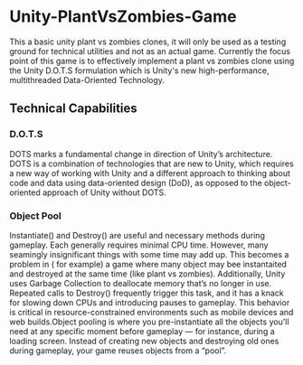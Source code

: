 # Unity-PlantVsZombies-Game
This a basic unity plant vs zombies clones, it will only be used as a testing ground for technical utilities and not as an actual game. Currently the focus point of this game is to effectively implement a plant vs zombies clone using the Unity D.O.T.S formulation which is Unity's new high-performance, multithreaded Data-Oriented Technology.

## Technical Capabilities

### D.O.T.S
DOTS marks a fundamental change in direction of Unity’s architecture. DOTS is a combination of technologies that are new to Unity, which requires a new way of working with Unity and a different approach to thinking about code and data using data-oriented design (DoD), as opposed to the object-oriented approach of Unity without DOTS.

### Object Pool
Instantiate() and Destroy() are useful and necessary methods during gameplay. Each generally requires minimal CPU time.
However, many seamingly insignificant things with some time may add up. This becomes a problem in ( for example) a game where many object may bee instantaited and destroyed at the same time (like plant vs zombies). Additionally, Unity uses Garbage Collection to deallocate memory that’s no longer in use. Repeated calls to Destroy() frequently trigger this task, and it has a knack for slowing down CPUs and introducing pauses to gameplay. This behavior is critical in resource-constrained environments such as mobile devices and web builds.Object pooling is where you pre-instantiate all the objects you’ll need at any specific moment before gameplay — for instance, during a loading screen. Instead of creating new objects and destroying old ones during gameplay, your game reuses objects from a “pool”.
